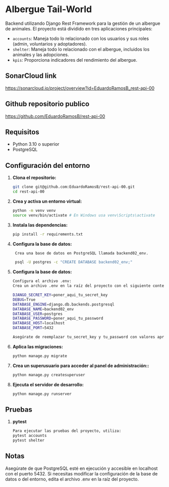 # Albergue Tail-World

Backend utilizando Django Rest Framework para la gestión de un albergue de animales. El proyecto está dividido en tres aplicaciones principales:

- `accounts`: Maneja todo lo relacionado con los usuarios y sus roles (admin, voluntarios y adoptadores).
- `shelter`: Maneja todo lo relacionado con el albergue, incluidos los animales y las adopciones.
- `kpis`: Proporciona indicadores del rendimiento del albergue.

## SonarCloud link
https://sonarcloud.io/project/overview?id=EduardoRamosB_rest-api-00
## Github repositorio publico
https://github.com/EduardoRamosB/rest-api-00

## Requisitos

- Python 3.10 o superior
- PostgreSQL

## Configuración del entorno

1. **Clona el repositorio:**

   ```bash
   git clone git@github.com:EduardoRamosB/rest-api-00.git
   cd rest-api-00


2. **Crea y activa un entorno virtual:**
    ```bash
    python -m venv venv
    source venv/bin/activate # En Windows usa venv\Scripts\activate

   
3. **Instala las dependencias:**
    ```bash
    pip install -r requirements.txt
   
4. **Configura la base de datos:**
   ```bash
    Crea una base de datos en PostgreSQL llamada backend02_env.

    psql -U postgres -c "CREATE DATABASE backend02_env;"

5. **Configura la base de datos:**
    ```bash
    Configura el archivo .env:
    Crea un archivo .env en la raíz del proyecto con el siguiente contenido:

    DJANGO_SECRET_KEY=poner_aqui_tu_secret_key
    DEBUG=True
    DATABASE_ENGINE=django.db.backends.postgresql
    DATABASE_NAME=backend02_env
    DATABASE_USER=postgres
    DATABASE_PASSWORD=poner_aqui_tu_password
    DATABASE_HOST=localhost
    DATABASE_PORT=5432

    Asegúrate de reemplazar tu_secret_key y tu_password con valores apropiados.

6. **Aplica las migraciones:**
    ```bash
    python manage.py migrate

7. **Crea un superusuario para acceder al panel de administración::**
    ```bash
    python manage.py createsuperuser
   
8. **Ejecuta el servidor de desarrollo:**
    ```bash
    python manage.py runserver
   
## Pruebas
1. **pytest**
    ```bash
   Para ejecutar las pruebas del proyecto, utiliza:
   pytest accounts
   pytest shelter

## Notas
Asegúrate de que PostgreSQL esté en ejecución y accesible en localhost con el puerto 5432.
Si necesitas modificar la configuración de la base de datos o del entorno, edita el archivo .env en la raíz del proyecto.
